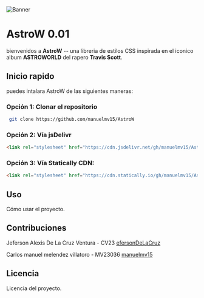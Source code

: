 <img src="https://raw.githubusercontent.com/manuelmv15/AstroW-assets/main/astroworld-seeklogo.svg" alt="Banner">



# AstroW 0.01
 bienvenidos a **AstroW** -- una libreria de estilos CSS inspirada en el iconico album **ASTROWORLD** del rapero **Travis Scott**. 

## Inicio rapido

puedes intalara AstroW de las siguientes maneras:

### Opción 1: Clonar el repositorio

``` bash
 git clone https://github.com/manuelmv15/AstroW
 ```

### Opción 2: Vía jsDelivr
```html
<link rel="stylesheet" href="https://cdn.jsdelivr.net/gh/manuelmv15/AstroW/css/style.css">
```
### Opción 3: Vía Statically CDN:
``` html 
<link rel="stylesheet" href="https://cdn.statically.io/gh/manuelmv15/AstroW/main/css/style.css">
```
## Uso
Cómo usar el proyecto.

## Contribuciones
Jeferson Alexis De La Cruz Ventura - CV23  [efersonDeLaCruz ](https://github.com/JefersonDeLaCruz)

Carlos manuel melendez villatoro - MV23036 [manuelmv15](https://github.com/manuelmv15)

## Licencia
Licencia del proyecto.
